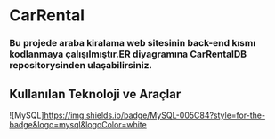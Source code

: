 # CarRental
### Bu projede araba kiralama web sitesinin back-end kısmı kodlanmaya çalışılmıştır.ER diyagramına CarRentalDB repositorysinden ulaşabilirsiniz.

## Kullanılan Teknoloji ve Araçlar
![MySQL]https://img.shields.io/badge/MySQL-005C84?style=for-the-badge&logo=mysql&logoColor=white
